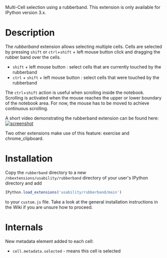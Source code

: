 Multi-Cell selection using a rubberband. This extension is only available for IPython version 3.x.


Description
===========

The *rubberband* extension allows selecting multiple cells. Cells are selected by pressing `shift` or `ctrl`+`shift` + left mouse button click and dragging the rubber band over the cells.

* `shift` + left mouse button : select cells that are currently touched by the rubberband
* `ctrl` + `shift` + left mouse button : select cells that were touched by the rubberband

The `ctrl`+`shift` action is useful when scrolling inside the notebook. Scrolling is activated when the mouse reaches the upper or lower boundary of the notebook area. For now, the mouse has to be moved to achieve continuous scrolling.

A short video demonstrating the rubberband extension can be found here:
[![screenshot](https://cloud.githubusercontent.com/assets/2445216/4668769/b6dd5b72-5567-11e4-9b55-558da6da027c.jpg)](http://youtu.be/TOPfWhqa3oI)


Two other extensions make use of this feature: exercise and chrome_clipboard.


Installation
============

Copy the `rubberband` directory to a new `/nbextensions/usability/rubberband` directory of your user's IPython directory and add
```javascript
IPython.load_extensions('usability/rubberband/main')
```
to your `custom.js` file. Take a look at the general installation instructions in the Wiki if you are unsure how to proceed.


Internals
=========

New metadata element added to each cell:
* `cell.metadata.selected` - means this cell is selected

